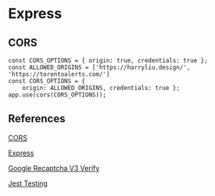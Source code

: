 # Express

## CORS

```
const CORS_OPTIONS = { origin: true, credentials: true };
const ALLOWED_ORIGINS = ['https://harryliu.design/', 'https://torontoalerts.com/']
const CORS_OPTIONS = {
    origin: ALLOWED_ORIGINS, credentials: true };
app.use(cors(CORS_OPTIONS));
```

## References

[CORS](https://expressjs.com/en/resources/middleware/cors.html)

[Express](https://reflectoring.io/getting-started-with-express/)

[Google Recaptcha V3 Verify](https://developers.google.com/recaptcha/docs/verify)

[Jest Testing](https://dev.to/nathan_sheryak/how-to-test-a-typescript-express-api-with-jest-for-dummies-like-me-4epd)
